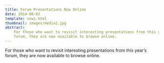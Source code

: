 ```yaml
---
title: Forum Presentations Now Online
date: 2014-06-03
template: news.html
thumbnail: images/media2.jpg
abstract:
    For those who want to revisit interesting presentations from this year’s
    forum, they are now available to browse online.
---
```


For those who want to revisit interesting presentations from this year’s forum,
they are now available to browse online.
